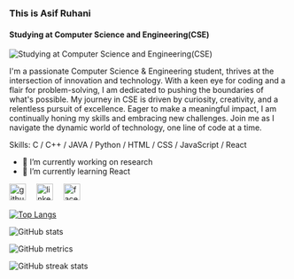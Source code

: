 ### This is Asif Ruhani
#### Studying at Computer Science and Engineering(CSE)
![Studying at Computer Science and Engineering(CSE)](https://scontent.fdac149-1.fna.fbcdn.net/v/t39.30808-6/441518387_1116428886288421_4876926325845436158_n.jpg?_nc_cat=100&ccb=1-7&_nc_sid=5f2048&_nc_eui2=AeELKExSWof10Hb3uvTXImZ_lyd8foobKsiXJ3x-ihsqyOC6x9wBk4969iAInNPNi5wvnCUcXM8YGZeYdzSv9pbq&_nc_ohc=I3xueSsDywsQ7kNvgELO-xw&_nc_ht=scontent.fdac149-1.fna&oh=00_AYARPjNzkMH4vsCsCMyUbbuWebHCONllqo07QlWyDSCgxA&oe=666F50AB)

I'm a passionate Computer Science & Engineering student, thrives at the intersection of innovation and technology. With a keen eye for coding and a flair for problem-solving, I am dedicated to pushing the boundaries of what's possible. My journey in CSE is driven by curiosity, creativity, and a relentless pursuit of excellence. Eager to make a meaningful impact, I am continually honing my skills and embracing new challenges. Join me as I navigate the dynamic world of technology, one line of code at a time.

Skills: C / C++ / JAVA / Python / HTML / CSS / JavaScript / React

- 🔭 I’m currently working on research 
- 🌱 I’m currently learning React


[<img src='https://cdn.jsdelivr.net/npm/simple-icons@3.0.1/icons/github.svg' alt='github' style='height:30px;width:30px;margin-right:15px;'>](https://github.com/Asif-Ruhani)
[<img src='https://cdn.jsdelivr.net/npm/simple-icons@3.0.1/icons/linkedin.svg' alt='linkedin' style='height:30px;width:30px;margin-right:15px;'>](https://www.linkedin.com/in/asif-ruhani-b53884251/)
[<img src='https://cdn.jsdelivr.net/npm/simple-icons@3.0.1/icons/facebook.svg' alt='facebook' style='height:30px;width:30px;margin-right:15px;'>](https://www.facebook.com/asif.ruhani.58)
 

[![Top Langs](https://github-readme-stats.vercel.app/api/top-langs/?username=Asif-Ruhani)](https://github.com/anuraghazra/github-readme-stats)

![GitHub stats](https://github-readme-stats.vercel.app/api?username=Asif-Ruhani&show_icons=true)  

![GitHub metrics](https://metrics.lecoq.io/Asif-Ruhani)  

![GitHub streak stats](https://streak-stats.demolab.com/?user=Asif-Ruhani)  

